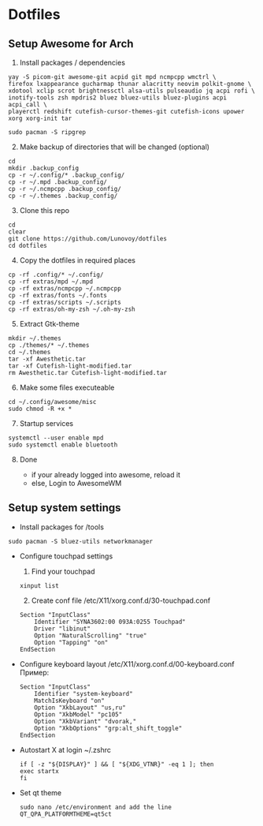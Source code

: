 # Dotfiles

## Setup Awesome for Arch

1. Install packages / dependencies
```
yay -S picom-git awesome-git acpid git mpd ncmpcpp wmctrl \
firefox lxappearance gucharmap thunar alacritty neovim polkit-gnome \
xdotool xclip scrot brightnessctl alsa-utils pulseaudio jq acpi rofi \
inotify-tools zsh mpdris2 bluez bluez-utils bluez-plugins acpi acpi_call \
playerctl redshift cutefish-cursor-themes-git cutefish-icons upower xorg xorg-init tar
```

```
sudo pacman -S ripgrep
```

 2. Make backup of directories that will be changed (optional)

 ```
cd 
mkdir .backup_config
cp -r ~/.config/* .backup_config/
cp -r ~/.mpd .backup_config/
cp -r ~/.ncmpcpp .backup_config/
cp -r ~/.themes .backup_config/
 ```

3. Clone this repo

```
cd
clear
git clone https://github.com/Lunovoy/dotfiles
cd dotfiles
```

4. Copy the dotfiles in required places

```
cp -rf .config/* ~/.config/
cp -rf extras/mpd ~/.mpd
cp -rf extras/ncmpcpp ~/.ncmpcpp
cp -rf extras/fonts ~/.fonts
cp -rf extras/scripts ~/.scripts
cp -rf extras/oh-my-zsh ~/.oh-my-zsh
```

5. Extract Gtk-theme

```
mkdir ~/.themes
cp ./themes/* ~/.themes
cd ~/.themes
tar -xf Awesthetic.tar
tar -xf Cutefish-light-modified.tar
rm Awesthetic.tar Cutefish-light-modified.tar
```

6. Make some files executeable

```
cd ~/.config/awesome/misc
sudo chmod -R +x *
```

7. Startup services

```
systemctl --user enable mpd
sudo systemctl enable bluetooth
```

8. Done

    * if your already logged into awesome, reload it
    * else, Login to AwesomeWM



## Setup system settings

* Install packages for /tools

```
sudo pacman -S bluez-utils networkmanager
```

* Configure touchpad settings

    1. Find your touchpad
    ```
    xinput list
    ```
    2. Create conf file /etc/X11/xorg.conf.d/30-touchpad.conf
    ```
    Section "InputClass"
        Identifier "SYNA3602:00 093A:0255 Touchpad"
        Driver "libinut"
        Option "NaturalScrolling" "true"
        Option "Tapping" "on"
    EndSection
    ```

* Configure keyboard layout /etc/X11/xorg.conf.d/00-keyboard.conf
    Пример:
    ```
    Section "InputClass"
        Identifier "system-keyboard"
        MatchIsKeyboard "on"
        Option "XkbLayout" "us,ru"
        Option "XkbModel" "pc105"
        Option "XkbVariant" "dvorak,"
        Option "XkbOptions" "grp:alt_shift_toggle"
    EndSection
    ```
* Autostart X at login ~/.zshrc
    ```
    if [ -z "${DISPLAY}" ] && [ "${XDG_VTNR}" -eq 1 ]; then
    exec startx
    fi
    ```

* Set qt theme
    ```
    sudo nano /etc/environment and add the line QT_QPA_PLATFORMTHEME=qt5ct
    ```
